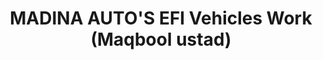 ---
title: "MADINA AUTO'S EFI Vehicles Work (Maqbool ustad)"
url: /karachi/madina-autos-efi-vehicles-work-maqbool-ustad/
shop: car repair
---